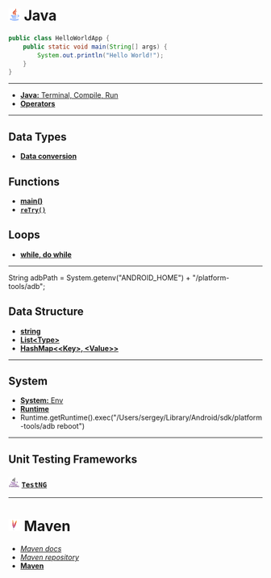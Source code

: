 # <img src="/img/java.png" width="24" height="24"> Java

```java
public class HelloWorldApp {
    public static void main(String[] args) {
        System.out.println("Hello World!");
    }
}
```

***

<!-- - [Java docs]() - TODO -->

- [__Java:__ Terminal, Compile, Run](java/Java.md)
- [__Operators__](java/Operators.md)

***

## Data Types

- [__Data conversion__](java/DataConversion.md)

## Functions
- [__main()__](java/functions/Main.md)
- [__`reTry()`__](java/functions/reTry.md)

## Loops
- [__while, do while__](/java/loops/while.md)

***
String adbPath = System.getenv("ANDROID_HOME") + "/platform-tools/adb";
## Data Structure
<!-- - [__array__]() -->
- [__string__](/java/data_structures/String.md)
- [__List\<Type>__](/java/data_structures/List.md)
- [__HashMap\<\<Key>, \<Value>>__](/java/data_structures/List.md)

***

## System

- [__System:__ Env](/java/System.md)
- [__Runtime__](/java/Runtime.md)
- Runtime.getRuntime().exec("/Users/sergey/Library/Android/sdk/platform-tools/adb reboot")

***

## Unit Testing Frameworks

### <img src="/img/testng.jpg" width="22" height="20"> [`TestNG`](/TestNG/README.md) 

***

# <img src="/img/maven.png" width="24" height="24"> Maven

- [_Maven docs_](https://maven.apache.org)
- [_Maven repository_](https://mvnrepository.com)
- [__Maven__](/maven/Maven.md)